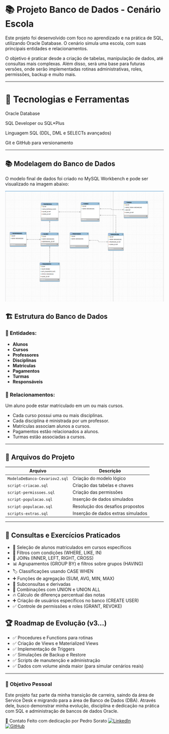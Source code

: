 # 📚 Projeto Banco de Dados - Cenário Escola
Este projeto foi desenvolvido com foco no aprendizado e na prática de SQL, utilizando Oracle Database. O cenário simula uma escola, com suas principais entidades e relacionamentos.

O objetivo é praticar desde a criação de tabelas, manipulação de dados, até consultas mais complexas. Além disso, será uma base para futuras versões, onde serão implementadas rotinas administrativas, roles, permissões, backup e muito mais.

---

# 🚀 Tecnologias e Ferramentas
Oracle Database

SQL Developer ou SQL*Plus

Linguagem SQL (DDL, DML e SELECTs avançados)

Git e GitHub para versionamento

---

## 📚 Modelagem do Banco de Dados

O modelo final de dados foi criado no MySQL Workbench e pode ser visualizado na imagem abaixo:

![Modelagem do Banco de Dados](modelagem-dos-dados.png)

## 🏗️ Estrutura do Banco de Dados

### 🔗 Entidades:
- **Alunos**
- **Cursos**
- **Professores**
- **Disciplinas**
- **Matrículas**
- **Pagamentos**
- **Turmas**
- **Responsáveis**

### 🔐 Relacionamentos:
Um aluno pode estar matriculado em um ou mais cursos.

- Cada curso possui uma ou mais disciplinas.
- Cada disciplina é ministrada por um professor.
- Matrículas associam alunos a cursos.
- Pagamentos estão relacionados a alunos.
- Turmas estão associadas a cursos.

---

## 📁 Arquivos do Projeto

| Arquivo                      | Descrição                                |
|------------------------------|-------------------------------------------|
| `ModeloDeBanco-Cevariov2.sql`| Criação do modelo lógico                 |
| `script-criacao.sql`         |  Criação das tabelas e chaves             |
| `script-permissoes.sql`       | Criação das permissões         |
| `script-populacao.sql`       | Inserção de dados simulados         |
| `script-populacao.sql`       | Resolução dos desafios propostos         |
| `scripts-extras.sql`       | Inserção de dados extras simulados         |

---

## 🧠 Consultas e Exercícios Praticados

- 🔎 Seleção de alunos matriculados em cursos específicos
- 🎯 Filtros com condições (WHERE, LIKE, IN)
- 🔗 JOINs (INNER, LEFT, RIGHT, CROSS)
- 📊 Agrupamentos (GROUP BY) e filtros sobre grupos (HAVING)
- 🏷️ Classificações usando CASE WHEN
- ➕ Funções de agregação (SUM, AVG, MIN, MAX)
- 🧠 Subconsultas e derivadas
- 🔗 Combinações com UNION e UNION ALL
- 🔥 Cálculo de diferença percentual das notas
- ➕ Criação de usuários específicos no banco (CREATE USER)
- ✅ Controle de permissões e roles (GRANT, REVOKE)

 ## 🏆 Roadmap de Evolução (v3...)
- ✅ Procedures e Functions para rotinas
- ✅ Criação de Views e Materialized Views
- ✅ Implementação de Triggers
- ✅ Simulações de Backup e Restore
- ✅ Scripts de manutenção e administração
- ✅ Dados com volume ainda maior (para simular cenários reais)

---

### 🎯 Objetivo Pessoal
Este projeto faz parte da minha transição de carreira, saindo da área de Service Desk e migrando para a área de Banco de Dados (DBA). Através dele, busco demonstrar minha evolução, disciplina e dedicação na prática com SQL e administração de bancos de dados Oracle.

🔗 Contato
Feito com dedicação por Pedro Sorato
[![LinkedIn](https://img.shields.io/badge/LinkedIn-blue?logo=linkedin)](https://www.linkedin.com/in/pedro-sorato-789979193)  
[![GitHub](https://img.shields.io/badge/GitHub-black?logo=github)](https://github.com/PedroSorato)

